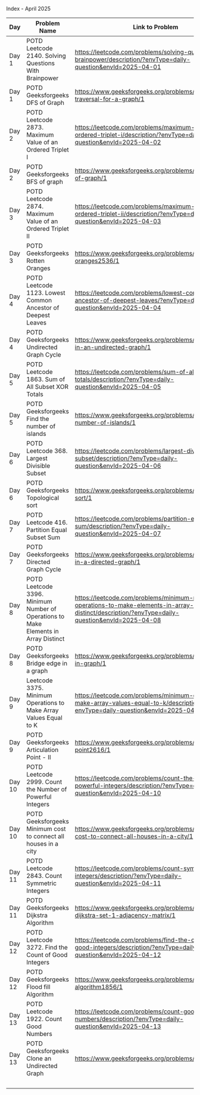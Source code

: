 Index - April 2025

| Day   | Problem Name                                          | Link to Problem                                                                                                      | Notes |
| ----- | ----------------------------------------------------- | -------------------------------------------------------------------------------------------------------------------- | ----- |
| Day 1 | POTD Leetcode 2140. Solving Questions With Brainpower | https://leetcode.com/problems/solving-questions-with-brainpower/description/?envType=daily-question&envId=2025-04-01 | -     |
| Day 1 | POTD Geeksforgeeks DFS of Graph                       | https://www.geeksforgeeks.org/problems/depth-first-traversal-for-a-graph/1                                           | -     |
| Day 2 | POTD Leetcode 2873. Maximum Value of an Ordered Triplet I | https://leetcode.com/problems/maximum-value-of-an-ordered-triplet-i/description/?envType=daily-question&envId=2025-04-02 | -     |
| Day 2 | POTD Geeksforgeeks BFS of graph | https://www.geeksforgeeks.org/problems/bfs-traversal-of-graph/1 | -     |
| Day 3 | POTD Leetcode 2874. Maximum Value of an Ordered Triplet II | https://leetcode.com/problems/maximum-value-of-an-ordered-triplet-ii/description/?envType=daily-question&envId=2025-04-03 | -     |
| Day 3 | POTD Geeksforgeeks Rotten Oranges | https://www.geeksforgeeks.org/problems/rotten-oranges2536/1 | -     |
| Day 4 | POTD Leetcode 1123. Lowest Common Ancestor of Deepest Leaves | https://leetcode.com/problems/lowest-common-ancestor-of-deepest-leaves/?envType=daily-question&envId=2025-04-04 | -     |
| Day 4 | POTD Geeksforgeeks Undirected Graph Cycle | https://www.geeksforgeeks.org/problems/detect-cycle-in-an-undirected-graph/1 | -     |
| Day 5 | POTD Leetcode 1863. Sum of All Subset XOR Totals | https://leetcode.com/problems/sum-of-all-subset-xor-totals/description/?envType=daily-question&envId=2025-04-05  | -     |
| Day 5 | POTD Geeksforgeeks Find the number of islands | https://www.geeksforgeeks.org/problems/find-the-number-of-islands/1 | -     |
| Day 6 | POTD Leetcode 368. Largest Divisible Subset | https://leetcode.com/problems/largest-divisible-subset/description/?envType=daily-question&envId=2025-04-06 | -     |
| Day 6 | POTD Geeksforgeeks Topological sort | https://www.geeksforgeeks.org/problems/topological-sort/1 | -     |
| Day 7 | POTD Leetcode 416. Partition Equal Subset Sum | https://leetcode.com/problems/partition-equal-subset-sum/description/?envType=daily-question&envId=2025-04-07 | -     |
| Day 7 | POTD Geeksforgeeks Directed Graph Cycle | https://www.geeksforgeeks.org/problems/detect-cycle-in-a-directed-graph/1 | -     |
| Day 8 | POTD Leetcode 3396. Minimum Number of Operations to Make Elements in Array Distinct | https://leetcode.com/problems/minimum-number-of-operations-to-make-elements-in-array-distinct/description/?envType=daily-question&envId=2025-04-08 | -     |
| Day 8 | POTD Geeksforgeeks Bridge edge in a graph | https://www.geeksforgeeks.org/problems/bridge-edge-in-graph/1 | -     |
| Day 9 | Leetcode 3375. Minimum Operations to Make Array Values Equal to K | https://leetcode.com/problems/minimum-operations-to-make-array-values-equal-to-k/description/?envType=daily-question&envId=2025-04-09 | -     |
| Day 9 | POTD Geeksforgeeks Articulation Point - II | https://www.geeksforgeeks.org/problems/articulation-point2616/1 | -     |
| Day 10 | POTD Leetcode 2999. Count the Number of Powerful Integers | https://leetcode.com/problems/count-the-number-of-powerful-integers/description/?envType=daily-question&envId=2025-04-10 | -     |
| Day 10 | POTD Geeksforgeeks Minimum cost to connect all houses in a city | https://www.geeksforgeeks.org/problems/minimum-cost-to-connect-all-houses-in-a-city/1 | -     |
| Day 11 | POTD Leetcode 2843. Count Symmetric Integers | https://leetcode.com/problems/count-symmetric-integers/description/?envType=daily-question&envId=2025-04-11 | -     |
| Day 11 | POTD Geeksforgeeks Dijkstra Algorithm | https://www.geeksforgeeks.org/problems/implementing-dijkstra-set-1-adjacency-matrix/1 | -     |
| Day 12 | POTD Leetcode 3272. Find the Count of Good Integers | https://leetcode.com/problems/find-the-count-of-good-integers/description/?envType=daily-question&envId=2025-04-12 | -     |
| Day 12 | POTD Geeksforgeeks Flood fill Algorithm | https://www.geeksforgeeks.org/problems/flood-fill-algorithm1856/1 | -     |
| Day 13 | POTD Leetcode 1922. Count Good Numbers | https://leetcode.com/problems/count-good-numbers/description/?envType=daily-question&envId=2025-04-13 | -     |
| Day 13 | POTD Geeksforgeeks Clone an Undirected Graph | https://www.geeksforgeeks.org/problems/clone-graph/1 | -     |
|       |                                                       |                                                                                                                      | -     |
